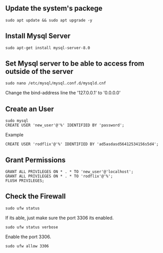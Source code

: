 ## Update the system's packege

```shell
sudo apt update && sudo apt upgrade -y
```

## Install Mysql Server
```shell
sudo apt-get install mysql-server-8.0
```

## Set Mysql server to be able to access from outside of the server
```shell
sudo nano /etc/mysql/mysql.conf.d/mysqld.cnf
```

Change the bind-address line the '127.0.0.1' to '0.0.0.0'

## Create an User
```shell
sudo mysql
CREATE USER 'new_user'@'%' IDENTIFIED BY 'password';
```
Example

```shell
CREATE USER 'rodflix'@'%' IDENTIFIED BY 'ad5asdasd56412534156s5d4';
```

## Grant Permissions

```shell
GRANT ALL PRIVILEGES ON * . * TO 'new_user'@'localhost';
GRANT ALL PRIVILEGES ON * . * TO 'rodflix'@'%';
FLUSH PRIVILEGES;
```

## Check the Firewall
```shell
sudo ufw status
```

If its able, just make sure the port 3306 its enabled.

```shell
sudo ufw status verbose 
```

Enable the port 3306.

```shell
sudo ufw allow 3306
```